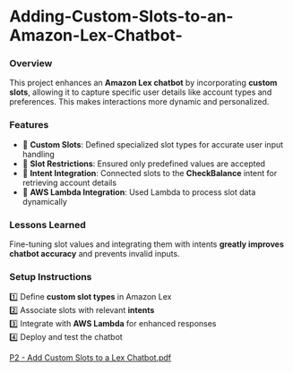 # Adding-Custom-Slots-to-an-Amazon-Lex-Chatbot- 

### **Overview**  
This project enhances an **Amazon Lex chatbot** by incorporating **custom slots**, allowing it to capture specific user details like account types and preferences. This makes interactions more dynamic and personalized.  

### **Features**  
- 📌 **Custom Slots**: Defined specialized slot types for accurate user input handling  
- 📌 **Slot Restrictions**: Ensured only predefined values are accepted  
- 📌 **Intent Integration**: Connected slots to the **CheckBalance** intent for retrieving account details  
- 📌 **AWS Lambda Integration**: Used Lambda to process slot data dynamically  

### **Lessons Learned**  
Fine-tuning slot values and integrating them with intents **greatly improves chatbot accuracy** and prevents invalid inputs.  

### **Setup Instructions**  
1️⃣ Define **custom slot types** in Amazon Lex  
2️⃣ Associate slots with relevant **intents**  
3️⃣ Integrate with **AWS Lambda** for enhanced responses  
4️⃣ Deploy and test the chatbot  

[P2 - Add Custom Slots to a Lex Chatbot.pdf](https://github.com/user-attachments/files/18939376/P2.-.Add.Custom.Slots.to.a.Lex.Chatbot.pdf)


